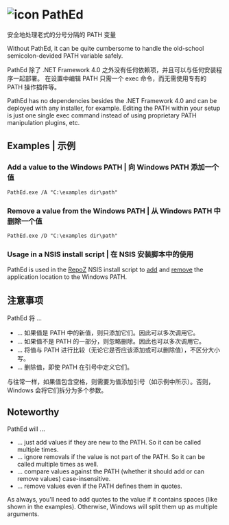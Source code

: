 ﻿# ![icon](PathEd/app.ico) PathEd

安全地处理老式的分号分隔的 PATH 变量

Without PathEd, it can be quite cumbersome to handle the old-school semicolon-devided PATH variable safely. 

PathEd 除了 .NET Framework 4.0 之外没有任何依赖项，并且可以与任何安装程序一起部署。
在设置中编辑 PATH 只需一个 exec 命令，而无需使用专有的 PATH 操作插件等。

PathEd has no dependencies besides the .NET Framework 4.0 and can be deployed with any installer, for example.
Editing the PATH within your setup is just one single exec command instead of using proprietary PATH manipulation plugins, etc.

## Examples | 示例

### Add a value to the Windows PATH | 向 Windows PATH 添加一个值

`PathEd.exe /A "C:\examples dir\path"`

### Remove a value from the Windows PATH | 从 Windows PATH 中删除一个值

`PathEd.exe /D "C:\examples dir\path"`

### Usage in a NSIS install script | 在 NSIS 安装脚本中的使用

PathEd is used in the [RepoZ](https://github.com/awaescher/RepoZ) NSIS install script to [add](https://github.com/awaescher/RepoZ/blob/496d4f7539670112772b81e208c2ce650164e101/_setup/RepoZ.nsi#L59) and [remove](https://github.com/awaescher/RepoZ/blob/496d4f7539670112772b81e208c2ce650164e101/_setup/RepoZ.nsi#L92) the application location to the Windows PATH.

## 注意事项

PathEd 将 ...

- ... 如果值是 PATH 中的新值，则只添加它们。因此可以多次调用它。
- ... 如果值不是 PATH 的一部分，则忽略删除。因此也可以多次调用它。
- ... 将值与 PATH 进行比较（无论它是否应该添加或可以删除​​值），不区分大小写。
- ... 删除值，即使 PATH 在引号中定义它们。

与往常一样，如果值包含空格，则需要为值添加引号（如示例中所示）。否则，Windows 会将它们拆分为多个参数。

## Noteworthy

PathEd will ...

- ... just add values if they are new to the PATH. So it can be called multiple times.
- ... ignore removals if the value is not part of the PATH. So it can be called multiple times as well.
- ... compare values against the PATH (whether it should add or can remove values) case-insensitive.
- ... remove values even if the PATH defines them in quotes.

As always, you'll need to add quotes to the value if it contains spaces (like shown in the examples). Otherwise, Windows will split them up as multiple arguments.
